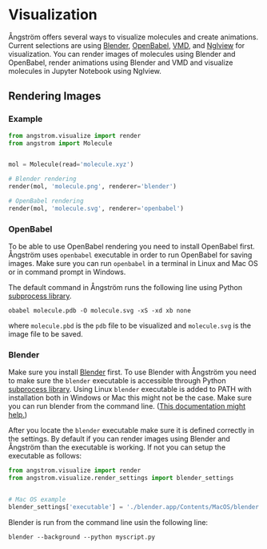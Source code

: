 Visualization
=============

Ångström offers several ways to visualize molecules and create animations.
Current selections are using [Blender](https://www.blender.org/), [OpenBabel](http://openbabel.org/wiki/Main_Page), 
[VMD](http://www.ks.uiuc.edu/Research/vmd/), and [Nglview](https://github.com/arose/nglview) for visualization.
You can render images of molecules using Blender and OpenBabel, render animations using Blender and VMD and 
visualize molecules in Jupyter Notebook using Nglview.

Rendering Images
----------------

### Example
```python
from angstrom.visualize import render
from angstrom import Molecule


mol = Molecule(read='molecule.xyz')

# Blender rendering
render(mol, 'molecule.png', renderer='blender')

# OpenBabel rendering
render(mol, 'molecule.svg', renderer='openbabel')
```

### OpenBabel
To be able to use OpenBabel rendering you need to install OpenBabel first.
Ångström uses `openbabel` executable in order to run OpenBabel for saving images.
Make sure you can run `openbabel` in a terminal in Linux and Mac OS or in command prompt in Windows.

The default command in Ångström runs the following line using Python 
[subprocess library](https://docs.python.org/3/library/subprocess.html).
```
obabel molecule.pdb -O molecule.svg -xS -xd xb none
```
where `molecule.pbd` is the `pdb` file to be visualized and `molecule.svg` is the image file to be saved.

### Blender
Make sure you install [Blender](https://www.blender.org/) first.
To use Blender with Ångström you need to make sure the `blender` executable is accessible through Python 
[subprocess library](https://docs.python.org/3/library/subprocess.html).
Using Linux `blender` executable is added to PATH with installation both in Windows or Mac this might not be the case.
Make sure you can run blender from the command line. 
([This documentation might help.](https://docs.blender.org/manual/en/dev/render/workflows/command_line.html))

After you locate the `blender` executable make sure it is defined correctly in the settings.
By default if you can render images using Blender and Ångström than the executable is working.
If not you can setup the executable as follows:
```python
from angstrom.visualize import render
from angstrom.visualize.render_settings import blender_settings 


# Mac OS example
blender_settings['executable'] = './blender.app/Contents/MacOS/blender'
```

Blender is run from the command line usin the following line:
```
blender --background --python myscript.py
```

